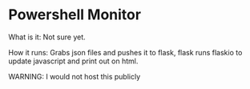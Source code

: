 # Powershell Monitor

What is it:
Not sure yet.

How it runs:
Grabs json files and pushes it to flask, flask runs flaskio to update javascript and print out on html.

WARNING: I would not host this publicly
